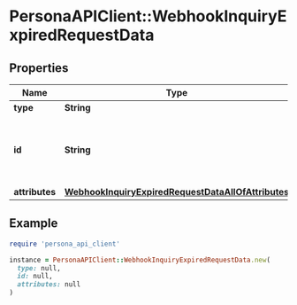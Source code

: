 # PersonaAPIClient::WebhookInquiryExpiredRequestData

## Properties

| Name | Type | Description | Notes |
| ---- | ---- | ----------- | ----- |
| **type** | **String** | event | [optional] |
| **id** | **String** | Unique identifier for this Event. Starts with &#x60;evt_&#x60;. | [optional] |
| **attributes** | [**WebhookInquiryExpiredRequestDataAllOfAttributes**](WebhookInquiryExpiredRequestDataAllOfAttributes.md) |  | [optional] |

## Example

```ruby
require 'persona_api_client'

instance = PersonaAPIClient::WebhookInquiryExpiredRequestData.new(
  type: null,
  id: null,
  attributes: null
)
```

